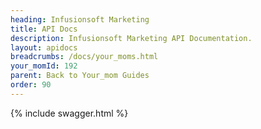 ```yaml
---
heading: Infusionsoft Marketing
title: API Docs
description: Infusionsoft Marketing API Documentation.
layout: apidocs
breadcrumbs: /docs/your_moms.html
your_momId: 192
parent: Back to Your_mom Guides
order: 90
---
```


{% include swagger.html %}
